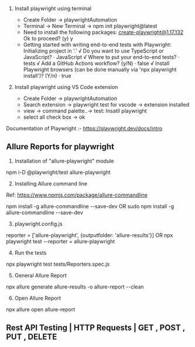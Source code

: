 1) Install playwright using terminal
   - Create Folder -> playwrightAutomation
   - Terminal -> New Terminal -> npm init playwright@latest
   -  Need to install the following packages:
      create-playwright@1.17.132
      Ok to proceed? (y) y
   -  Getting started with writing end-to-end tests with Playwright:
      Initializing project in '.'
     √ Do you want to use TypeScript or JavaScript? · JavaScript
     √ Where to put your end-to-end tests? · tests
     √ Add a GitHub Actions workflow? (y/N) · false
     √ Install Playwright browsers (can be done manually via 'npx playwright install')? (Y/n) · true
  
2) Install playwright using VS Code extension
   - Create Folder -> playwrightAutomation
   - Search extension -> playwright test for vscode -> extension installed
   - view -> command palette..-> test: Insatll playwright
   - select all check box -> ok
  
Documentation of Playwright :-
https://playwright.dev/docs/intro
      
## Allure Reports for playwright

1) Installation of "allure-playwright" module

npm i-D @playwright/test allure-playwright

2) Installing Allure command line

Ref: https://www.npmjs.com/package/allure-commandline

npm install -g allure-commandline --save-dev
OR
sudo npm install -g allure-commandline --save-dev

3) playwright.config.js

reporter = ['allure-playwright', {outputfolder: 'allure-results'}]
OR
npx playwright test --reporter = allure-playwright

4) Run the tests

npx playwright test tests/Reporters.spec.js

5) General Allure Report

 npx allure generate allure-results -o allure-report --clean
 
6) Open Allure Report

 npx allure open allure-report

## Rest API Testing | HTTP Requests | GET , POST , PUT , DELETE 
